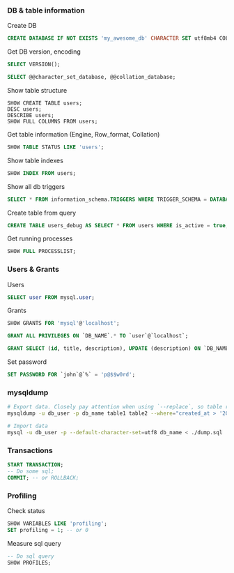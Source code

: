 
### DB & table information

Create DB
```sql
CREATE DATABASE IF NOT EXISTS 'my_awesome_db' CHARACTER SET utf8mb4 COLLATE utf8mb4_unicode_ci;
```

Get DB version, encoding
```sql
SELECT VERSION();

SELECT @@character_set_database, @@collation_database;
```

Show table structure
```mysql
SHOW CREATE TABLE users;
DESC users;
DESCRIBE users;
SHOW FULL COLUMNS FROM users;
```

Get table information (Engine, Row_format, Collation)
```sql
SHOW TABLE STATUS LIKE 'users';
```

Show table indexes
```sql
SHOW INDEX FROM users;
```

Show all db triggers
```sql
SELECT * FROM information_schema.TRIGGERS WHERE TRIGGER_SCHEMA = DATABASE();
```

Create table from query
```sql
CREATE TABLE users_debug AS SELECT * FROM users WHERE is_active = true;
```

Get running processes
```sql
SHOW FULL PROCESSLIST;
```

### Users & Grants

Users
```sql
SELECT user FROM mysql.user;
```

Grants
```sql
SHOW GRANTS FOR 'mysql'@'localhost';
```

```sql
GRANT ALL PRIVILEGES ON `DB_NAME`.* TO `user`@`localhost`;

GRANT SELECT (id, title, description), UPDATE (description) ON `DB_NAME`.`books` TO `my_awesome_user`@`%`;
```

Set password
```sql
SET PASSWORD FOR `john`@`%` = 'p@$$w0rd';
```

### mysqldump

```bash
# Export data. Closely pay attention when using `--replace`, so table records matches correctly by primary key. 
mysqldump -u db_user -p db_name table1 table2 --where="created_at > '2017-12-31 11:12:13'" --no-create-info --replace --skip-triggers --complete-insert > dump.sql 

# Import data
mysql -u db_user -p --default-character-set=utf8 db_name < ./dump.sql
```

### Transactions
```sql
START TRANSACTION;
-- Do some sql;
COMMIT; -- or ROLLBACK;
```

### Profiling

Check status
```sql
SHOW VARIABLES LIKE 'profiling';
SET profiling = 1; -- or 0
```

Measure sql query
```sql
-- Do sql query
SHOW PROFILES;
```
